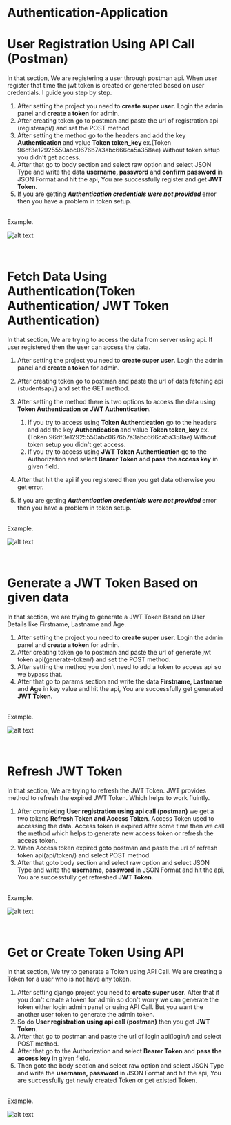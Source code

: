 # Authentication-Application

# User Registration Using API Call (Postman)

In that section, We are registering a user through postman api. When user register that time the jwt token is created or generated based on user credentials. I guide you step by step.
<br>
1. After setting the project you need to <b>create super user</b>. Login the admin panel and <b>create a token</b> for admin.
2. After creating token go to postman and paste the url of registration api (registerapi/) and set the POST method.
3. After setting the method go to the headers and add the key <b>Authentication </b> and value <b> Token token_key </b> ex.(Token 96df3e12925550abc0676b7a3abc666ca5a358ae) Without token setup you didn't get access.
4. After that go to body section and select raw option and select JSON Type and write the data <b>username, password</b> and <b>confirm password</b> in JSON Format and hit the api, You are successfully register and get <b>JWT Token</b>.
5. If you are getting <i><b> Authentication credentials were not provided </b></i> error then you have a problem in token setup.
<br>
Example.
<br>

![alt text](<Output/generate jwt token using registration.png>)

<br>

# Fetch Data Using Authentication(Token Authentication/ JWT Token Authentication)

In that section, We are trying to access the data from server using api. If user registered then the user can access the data.
<br>
1. After setting the project you need to <b>create super user</b>. Login the admin panel and <b>create a token</b> for admin.
2. After creating token go to postman and paste the url of data fetching api (studentsapi/) and set the GET method.
3. After setting the method there is two options to access the data using <b>Token Authentication or JWT Authentication</b>. 
    1. If you try to access using <b>Token Authentication</b> go to the headers and add the key <b>Authentication </b> and value <b> Token token_key </b> ex.(Token 96df3e12925550abc0676b7a3abc666ca5a358ae) Without token setup you didn't get access.
    2. If you try to access using <b>JWT Token Authentication</b> go to the Authorization and select <b>Bearer Token</b> and <b>pass the access key</b> in given field.

4. After that hit the api if you registered then you get data otherwise you get error.
5. If you are getting <i><b> Authentication credentials were not provided </b></i> error then you have a problem in token setup.
<br>
Example.
<br>

![alt text](<Output/getDataUsing token.png>)

<br>

# Generate a JWT Token Based on given data

In that section, we are trying to generate a JWT Token Based on User Details like Firstname, Lastname and Age.
<br>

1. After setting the project you need to <b>create super user</b>. Login the admin panel and <b>create a token</b> for admin.
2. After creating token go to postman and paste the url of generate jwt token api(generate-token/) and set the POST method.
3. After setting the method you don't need to add a token to access api so we bypass that.
4. After that go to params section and write the data <b>Firstname, Lastname</b> and <b>Age</b> in key value and hit the api, You are successfully get generated <b>JWT Token</b>.
<br>
Example.
<br>

![alt text](<Output/generate token using given data.png>)

<br>

# Refresh JWT Token

In that section, We are trying to refresh the JWT Token. JWT provides method to refresh the expired JWT Token. Which helps to work fluintly.
<br>
1. After completing <b>User registration using api call (postman)</b> we get a two tokens <b>Refresh Token and Access Token</b>. Access Token used to accessing the data. Access token is expired after some time then we call the method which helps to generate new access token or refresh the access token.
2. When Access token expired goto postman and paste the url of refresh token api(api/token/) and select POST method.
3. After that goto body section and select raw option and select JSON Type and write the <b>username, password</b> in JSON Format and hit the api, You are successfully get refreshed <b>JWT Token</b>.
<br>
Example.
<br>

![alt text](<Output/refresh jwt token.png>)

<br>

# Get or Create Token Using API 

In that section, We try to generate a Token using API Call. We are creating a Token for a user who is not have any token.
<br>
1. After setting django project you need to <b>create super user</b>. After that if you don't create a token for admin so don't worry we can generate the token either login admin panel or using API Call. But you want the another user token to generate the admin token.
2. So do <b>User registration using api call (postman)</b> then you got <b>JWT Token</b>.
3. After that go to postman and paste the url of login api(login/) and select POST method.
4. After that go to the Authorization and select <b>Bearer Token</b> and <b>pass the access key</b> in given field.
5. Then goto the body section and select raw option and select JSON Type and write the <b>username, password</b> in JSON Format and hit the api, You are successfully get newly created Token or get existed Token.

<br>
Example.
<br>

![alt text](<Output/get or create token.png>)

<br>